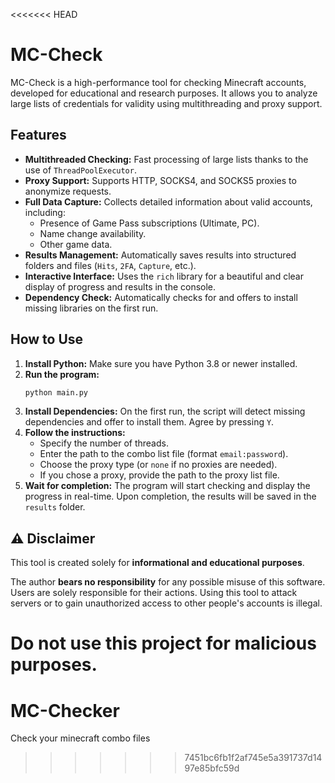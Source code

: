 <<<<<<< HEAD
# MC-Check

MC-Check is a high-performance tool for checking Minecraft accounts, developed for educational and research purposes. It allows you to analyze large lists of credentials for validity using multithreading and proxy support.

## Features

- **Multithreaded Checking:** Fast processing of large lists thanks to the use of `ThreadPoolExecutor`.
- **Proxy Support:** Supports HTTP, SOCKS4, and SOCKS5 proxies to anonymize requests.
- **Full Data Capture:** Collects detailed information about valid accounts, including:
    - Presence of Game Pass subscriptions (Ultimate, PC).
    - Name change availability.
    - Other game data.
- **Results Management:** Automatically saves results into structured folders and files (`Hits`, `2FA`, `Capture`, etc.).
- **Interactive Interface:** Uses the `rich` library for a beautiful and clear display of progress and results in the console.
- **Dependency Check:** Automatically checks for and offers to install missing libraries on the first run.

## How to Use

1.  **Install Python:** Make sure you have Python 3.8 or newer installed.
2.  **Run the program:**
    ```bash
    python main.py
    ```
3.  **Install Dependencies:** On the first run, the script will detect missing dependencies and offer to install them. Agree by pressing `Y`.
4.  **Follow the instructions:**
    - Specify the number of threads.
    - Enter the path to the combo list file (format `email:password`).
    - Choose the proxy type (or `none` if no proxies are needed).
    - If you chose a proxy, provide the path to the proxy list file.
5.  **Wait for completion:** The program will start checking and display the progress in real-time. Upon completion, the results will be saved in the `results` folder.

## ⚠️ Disclaimer

This tool is created solely for **informational and educational purposes**.

The author **bears no responsibility** for any possible misuse of this software. Users are solely responsible for their actions. Using this tool to attack servers or to gain unauthorized access to other people's accounts is illegal.

**Do not use this project for malicious purposes.**
=======
# MC-Checker
Check your minecraft combo files
>>>>>>> 7451bc6fb1f2af745e5a391737d1497e85bfc59d
